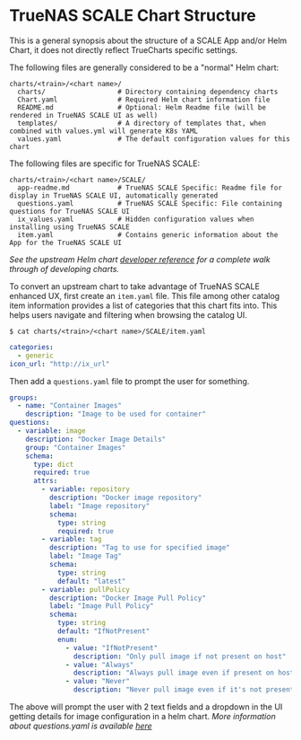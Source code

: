 # TrueNAS SCALE Chart Structure

This is a general synopsis about the structure of a SCALE App and/or Helm Chart, it does not directly reflect TrueCharts specific settings.

The following files are generally considered to be a "normal" Helm chart:

```text
charts/<train>/<chart name>/
  charts/                  # Directory containing dependency charts
  Chart.yaml               # Required Helm chart information file
  README.md                # Optional: Helm Readme file (will be rendered in TrueNAS SCALE UI as well)
  templates/               # A directory of templates that, when combined with values.yml will generate K8s YAML
  values.yaml              # The default configuration values for this chart
```

The following files are specific for TrueNAS SCALE:

```text
charts/<train>/<chart name>/SCALE/
  app-readme.md            # TrueNAS SCALE Specific: Readme file for display in TrueNAS SCALE UI, automatically generated
  questions.yaml           # TrueNAS SCALE Specific: File containing questions for TrueNAS SCALE UI
  ix_values.yaml           # Hidden configuration values when installing using TrueNAS SCALE
  item.yaml                # Contains generic information about the App for the TrueNAS SCALE UI
```

*See the upstream Helm chart [developer reference](https://helm.sh/docs/chart_template_guide/) for a complete walk through of developing charts.*

To convert an upstream chart to take advantage of TrueNAS SCALE enhanced UX, first create an `item.yaml` file. This file among other catalog item information provides a list of categories that this chart fits into. This helps users navigate and filtering when browsing the catalog UI.

`$ cat charts/<train>/<chart name>/SCALE/item.yaml`

```yaml
categories:
  - generic
icon_url: "http://ix_url"
```

Then add a `questions.yaml` file to prompt the user for something.

```yaml
groups:
  - name: "Container Images"
    description: "Image to be used for container"
questions:
  - variable: image
    description: "Docker Image Details"
    group: "Container Images"
    schema:
      type: dict
      required: true
      attrs:
        - variable: repository
          description: "Docker image repository"
          label: "Image repository"
          schema:
            type: string
            required: true
        - variable: tag
          description: "Tag to use for specified image"
          label: "Image Tag"
          schema:
            type: string
            default: "latest"
        - variable: pullPolicy
          description: "Docker Image Pull Policy"
          label: "Image Pull Policy"
          schema:
            type: string
            default: "IfNotPresent"
            enum:
              - value: "IfNotPresent"
                description: "Only pull image if not present on host"
              - value: "Always"
                description: "Always pull image even if present on host"
              - value: "Never"
                description: "Never pull image even if it's not present on host"
```

The above will prompt the user with 2 text fields and a dropdown in the UI getting details for image configuration in a helm chart. *More information about questions.yaml is available [here](https://wiki.truecharts.org/development/questions-yaml/)*
